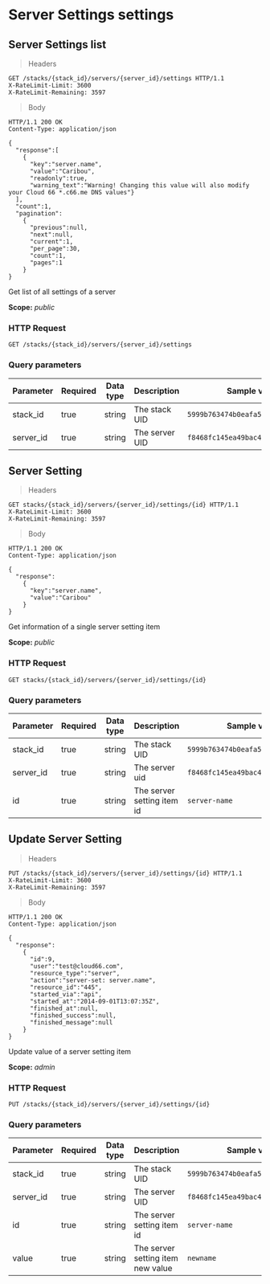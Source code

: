 # Server Settings settings

## Server Settings list

> Headers

```http
GET /stacks/{stack_id}/servers/{server_id}/settings HTTP/1.1
X-RateLimit-Limit: 3600
X-RateLimit-Remaining: 3597
```

> Body

```http
HTTP/1.1 200 OK
Content-Type: application/json

{
  "response":[
    {
      "key":"server.name",
      "value":"Caribou",
      "readonly":true,
      "warning_text":"Warning! Changing this value will also modify your Cloud 66 *.c66.me DNS values"}
  ],
  "count":1,
  "pagination":
    {
      "previous":null,
      "next":null,
      "current":1,
      "per_page":30,
      "count":1,
      "pages":1
    }
}
```

Get list of all settings of a server

<aside class="notice">
<b>Scope:</b> <i>public</i>
</aside>

### HTTP Request

`GET /stacks/{stack_id}/servers/{server_id}/settings`

### Query parameters

Parameter | Required | Data type | Description |  Sample value
--------- | ------- | ------- |----------- |  -------
stack_id | true | string | The stack UID | `5999b763474b0eafa5fafb64bff0ba80`
server_id | true | string | The server UID | `f8468fc145ea49bac474b30a8fea888d`

## Server Setting

> Headers

```http
GET stacks/{stack_id}/servers/{server_id}/settings/{id} HTTP/1.1
X-RateLimit-Limit: 3600
X-RateLimit-Remaining: 3597
```

> Body

```http
HTTP/1.1 200 OK
Content-Type: application/json

{
  "response":
    {
      "key":"server.name",
      "value":"Caribou"
    }
}
```

Get information of a single server setting item

<aside class="notice">
<b>Scope:</b> <i>public</i>
</aside>

### HTTP Request

`GET stacks/{stack_id}/servers/{server_id}/settings/{id}`

### Query parameters

Parameter | Required | Data type | Description |  Sample value
--------- | ------- | ------- |----------- |  -------
stack_id | true | string | The stack UID | `5999b763474b0eafa5fafb64bff0ba80`
server_id | true | string | The server uid | `f8468fc145ea49bac474b30a8fea888d`
id | true | string | The server setting item id | `server-name`

## Update Server Setting

> Headers

```http
PUT /stacks/{stack_id}/servers/{server_id}/settings/{id} HTTP/1.1
X-RateLimit-Limit: 3600
X-RateLimit-Remaining: 3597
```

> Body

```http
HTTP/1.1 200 OK
Content-Type: application/json

{
  "response":
    {
      "id":9,
      "user":"test@cloud66.com",
      "resource_type":"server",
      "action":"server-set: server.name",
      "resource_id":"445",
      "started_via":"api",
      "started_at":"2014-09-01T13:07:35Z",
      "finished_at":null,
      "finished_success":null,
      "finished_message":null
    }
}
```

Update value of a server setting item

<aside class="notice">
<b>Scope:</b> <i>admin</i>
</aside>

### HTTP Request

`PUT /stacks/{stack_id}/servers/{server_id}/settings/{id}`

### Query parameters

Parameter | Required | Data type | Description |  Sample value
--------- | ------- | ------- |----------- |  -------
stack_id | true | string | The stack UID | `5999b763474b0eafa5fafb64bff0ba80`
server_id | true | string | The server UID | `f8468fc145ea49bac474b30a8fea888d`
id | true | string | The server setting item id | `server-name`
value | true | string | The server setting item new value | `newname`
